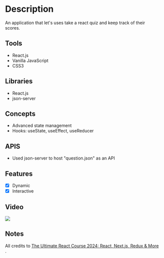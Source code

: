 # Description
An application that let's uses take a react quiz and keep track of their scores.

## Tools
- React.js
- Vanilla JavaScript
- CSS3
  
## Libraries
- React.js
- json-server

## Concepts
- Advanced state management
- Hooks: useState, useEffect, useReducer
  
## APIS
- Used json-server to host "question.json" as an API

## Features
- [x] Dynamic
- [x] Interactive 

## Video
<div>
    <a href="https://www.loom.com/share/0eb1d53acd9e4780a7fc19818ad1ce62">
      <img style="max-width:300px;" src="https://cdn.loom.com/sessions/thumbnails/0eb1d53acd9e4780a7fc19818ad1ce62-218937ca3df9f7fb-full-play.gif">
    </a>
  </div>
  
## Notes
All credits to <a href="https://www.udemy.com/course/the-ultimate-react-course/">The Ultimate React Course 2024: React, Next.js, Redux & More
</a>. 




